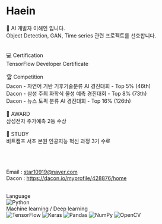 # Haein


👋 AI 개발자 이해인 입니다.<br>
Object Detection, GAN, Time series 관련 프로젝트를 선호합니다. <br>
<br>
<br>
💻 Certification <br>
TensorFlow Developer Certificate <br>
<br>
🏆 Competition <br>
Dacon - 자연어 기반 기후기술분류 AI 경진대회 - Top 5% (46th) <br>
Dacon - 삼성 주최 화학식 물성 예측 경진대회 - Top 8% (73th) <br>
Dacon - 뉴스 토픽 분류 AI 경진대회 - Top 16% (126th) <br>
<br>
🏅 AWARD <br>
삼성전자 주가예측 2등 수상 <br>
<br>
📖 STUDY <br>
비트캠프 서초 본원 인공지능 혁신 과정 3기 수료 <br>
<br>
<br>
<br>

Email : star10919@naver.com <br>
Dacon : https://dacon.io/myprofile/428876/home <br>
<br>


Language <br>
<img alt="Python" src="https://img.shields.io/badge/python-%2314354C.svg?&style=for-the-badge&logo=python&logoColor=white"/> <br>
Machine learning / Deep learning <br>
<img alt="TensorFlow" src="https://img.shields.io/badge/TensorFlow-%23FF6F00.svg?&style=for-the-badge&logo=TensorFlow&logoColor=white" /> 
<img alt="Keras" src="https://img.shields.io/badge/Keras-%23D00000.svg?&style=for-the-badge&logo=Keras&logoColor=white"/> 
<img alt="Pandas" src="https://img.shields.io/badge/pandas-%23150458.svg?&style=for-the-badge&logo=pandas&logoColor=white" /> 
<img alt="NumPy" src="https://img.shields.io/badge/numpy-%23013243.svg?&style=for-the-badge&logo=numpy&logoColor=white" /> 
<img alt="OpenCV" src="https://img.shields.io/badge/opencv-%23white.svg?&style=for-the-badge&logo=opencv&logoColor=white"/> 

<br>
<br>


